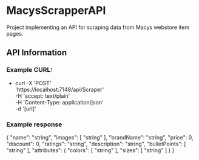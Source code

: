 # MacysScrapperAPI
Project implementing an API for scraping data from Macys webstore item pages. 

## API Information
### Example CURL:
- curl -X 'POST' \
  'https://localhost:7148/api/Scraper' \
  -H 'accept: text/plain' \
  -H 'Content-Type: application/json' \
  -d '[url]'
### Example response
{
  "name": "string",
  "images": [
    "string"
  ],
  "brandName": "string",
  "price": 0,
  "discount": 0,
  "ratings": "string",
  "description": "string",
  "bulletPoints": [
    "string"
  ],
  "attributes": {
    "colors": [
      "string"
    ],
    "sizes": [
      "string"
    ]
  }
}
